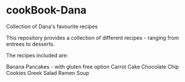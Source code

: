 # cookBook-Dana
Collection of Dana's favourite recipes

This repository provides a collection of different recipes - ranging from entrees to desserts.

The recipes included are:

Banana Pancakes - with gluten free option
Carrot Cake
Chocolate Chip Cookies
Greek Salad
Ramen Soup

